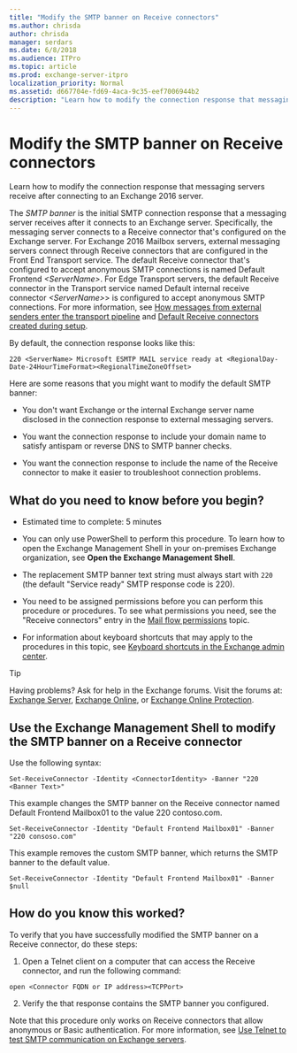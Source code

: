 ```yaml
---
title: "Modify the SMTP banner on Receive connectors"
ms.author: chrisda
author: chrisda
manager: serdars
ms.date: 6/8/2018
ms.audience: ITPro
ms.topic: article
ms.prod: exchange-server-itpro
localization_priority: Normal
ms.assetid: d667704e-fd69-4aca-9c35-eef7006944b2
description: "Learn how to modify the connection response that messaging servers receive after connecting to an Exchange 2016 server."
---
```


# Modify the SMTP banner on Receive connectors

Learn how to modify the connection response that messaging servers receive after connecting to an Exchange 2016 server.
  
The *SMTP banner* is the initial SMTP connection response that a messaging server receives after it connects to an Exchange server. Specifically, the messaging server connects to a Receive connector that's configured on the Exchange server. For Exchange 2016 Mailbox servers, external messaging servers connect through Receive connectors that are configured in the Front End Transport service. The default Receive connector that's configured to accept anonymous SMTP connections is named Default Frontend _\<ServerName\>_. For Edge Transport servers, the default Receive connector in the Transport service named Default internal receive connector _\<ServerName\>_\> is configured to accept anonymous SMTP connections. For more information, see [How messages from external senders enter the transport pipeline](../../mail-flow/mail-flow.md#Inbound) and [Default Receive connectors created during setup](receive-connectors.md#DefaultConnectors).
  
By default, the connection response looks like this:
  
 `220 <ServerName> Microsoft ESMTP MAIL service ready at <RegionalDay-Date-24HourTimeFormat><RegionalTimeZoneOffset>`
  
Here are some reasons that you might want to modify the default SMTP banner:
  
- You don't want Exchange or the internal Exchange server name disclosed in the connection response to external messaging servers.
    
- You want the connection response to include your domain name to satisfy antispam or reverse DNS to SMTP banner checks.
    
- You want the connection response to include the name of the Receive connector to make it easier to troubleshoot connection problems.
    
## What do you need to know before you begin?

- Estimated time to complete: 5 minutes
    
- You can only use PowerShell to perform this procedure. To learn how to open the Exchange Management Shell in your on-premises Exchange organization, see **Open the Exchange Management Shell**.
    
- The replacement SMTP banner text string must always start with `220` (the default "Service ready" SMTP response code is 220).
    
- You need to be assigned permissions before you can perform this procedure or procedures. To see what permissions you need, see the "Receive connectors" entry in the [Mail flow permissions](../../permissions/feature-permissions/mail-flow-permissions.md) topic.
    
- For information about keyboard shortcuts that may apply to the procedures in this topic, see [Keyboard shortcuts in the Exchange admin center](../../about-documentation/exchange-admin-center-keyboard-shortcuts.md).
    
> [!TIP]
> Having problems? Ask for help in the Exchange forums. Visit the forums at: [Exchange Server](https://go.microsoft.com/fwlink/p/?linkId=60612), [Exchange Online](https://go.microsoft.com/fwlink/p/?linkId=267542), or [Exchange Online Protection](https://go.microsoft.com/fwlink/p/?linkId=285351).
  
## Use the Exchange Management Shell to modify the SMTP banner on a Receive connector

Use the following syntax:
  
```
Set-ReceiveConnector -Identity <ConnectorIdentity> -Banner "220 <Banner Text>"
```

This example changes the SMTP banner on the Receive connector named Default Frontend Mailbox01 to the value 220 contoso.com.
  
```
Set-ReceiveConnector -Identity "Default Frontend Mailbox01" -Banner "220 consoso.com"
```

This example removes the custom SMTP banner, which returns the SMTP banner to the default value.
  
```
Set-ReceiveConnector -Identity "Default Frontend Mailbox01" -Banner $null
```

## How do you know this worked?

To verify that you have successfully modified the SMTP banner on a Receive connector, do these steps:
  
1. Open a Telnet client on a computer that can access the Receive connector, and run the following command:
    
  ```
  open <Connector FQDN or IP address><TCPPort>
  ```

2. Verify the that response contains the SMTP banner you configured.
    
Note that this procedure only works on Receive connectors that allow anonymous or Basic authentication. For more information, see [Use Telnet to test SMTP communication on Exchange servers](../../mail-flow/test-smtp-with-telnet.md).
  

